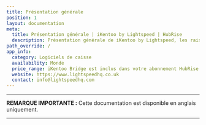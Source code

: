 ```yaml
---
title: Présentation générale
position: 1
layout: documentation
meta:
  title: Présentation générale | iKentoo by Lightspeed | HubRise
  description: Présentation générale de iKentoo by Lightspeed, les raisons de connecter votre caisse à HubRise et les fonctionnalités de l'intégration avec HubRise.
path_override: /
app_info:
  category: Logiciels de caisse
  availability: Monde
  price_range: iKentoo Bridge est inclus dans votre abonnement HubRise. Contactez Lightspeed pour connaître les tarifs de Lightspeed K Series.
  website: https://www.lightspeedhq.co.uk
  contact: info@lightspeedhq.com
---
```


---

**REMARQUE IMPORTANTE :** Cette documentation est disponible <Link to="/apps/ikentoo-lightspeed" addLocalePrefix={false}>en anglais uniquement</Link>.

---
